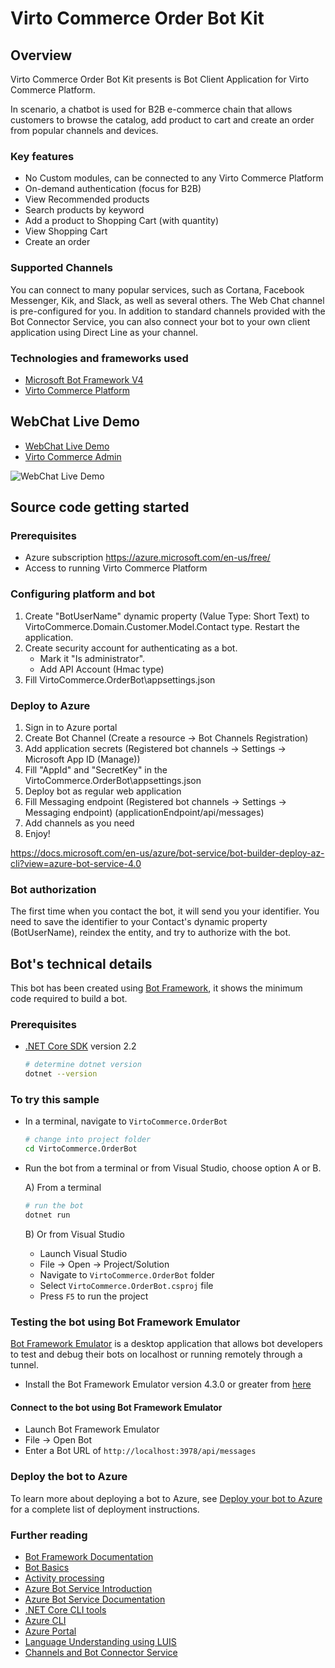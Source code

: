 # Virto Commerce Order Bot Kit

## Overview
Virto Commerce Order Bot Kit presents is Bot Client Application for Virto Commerce Platform. 

In scenario, a chatbot is used for B2B e-commerce chain that allows customers to browse the catalog, add product to cart and create an order from popular channels and devices.

### Key features
* No Custom modules, can be connected to any Virto Commerce Platform
* On-demand authentication (focus for B2B) 
* View Recommended products 
* Search products by keyword
* Add a product to Shopping Cart (with quantity)
* View Shopping Cart
* Create an order

### Supported Channels
You can connect to many popular services, such as Cortana, Facebook Messenger, Kik, and Slack, as well as several others. The Web Chat channel is pre-configured for you. In addition to standard channels provided with the Bot Connector Service, you can also connect your bot to your own client application using Direct Line as your channel.

### Technologies and frameworks used
* [Microsoft Bot Framework V4](https://dev.botframework.com/)
* [Virto Commerce Platform](https://github.com/VirtoCommerce)

## WebChat Live Demo
* [WebChat Live Demo](https://github.com/VirtoCommerce/vc-bot/docs/webchat-demo.html)  
* [Virto Commerce Admin](https://admin-demo.virtocommerce.com/)

![WebChat Live Demo](docs/media/WebChat-demo.gif)

## Source code getting started

### Prerequisites
* Azure subscription https://azure.microsoft.com/en-us/free/
* Access to running Virto Commerce Platform

### Configuring platform and bot
1. Create "BotUserName" dynamic property (Value Type: Short Text) to VirtoCommerce.Domain.Customer.Model.Contact type. Restart the application.
2. Create security account for authenticating as a bot. 
   * Mark it "Is administrator".
   * Add API Account (Hmac type)
3. Fill VirtoCommerce.OrderBot\appsettings.json

### Deploy to Azure
1. Sign in to Azure portal
2. Create Bot Channel (Create a resource -> Bot Channels Registration)
3. Add application secrets (Registered bot channels -> Settings -> Microsoft App ID (Manage))
4. Fill "AppId" and "SecretKey" in the VirtoCommerce.OrderBot\appsettings.json
5. Deploy bot as regular web application
6. Fill Messaging endpoint (Registered bot channels -> Settings -> Messaging endpoint) (applicationEndpoint/api/messages)
7. Add channels as you need
8. Enjoy!

https://docs.microsoft.com/en-us/azure/bot-service/bot-builder-deploy-az-cli?view=azure-bot-service-4.0

### Bot authorization

The first time when you contact the bot, it will send you your identifier. You need to save the identifier to your Contact's dynamic property (BotUserName), reindex the entity, and try to authorize with the bot.

## Bot's technical details

This bot has been created using [Bot Framework](https://dev.botframework.com), it shows the minimum code required to build a bot.

### Prerequisites

- [.NET Core SDK](https://dotnet.microsoft.com/download) version 2.2

  ```bash
  # determine dotnet version
  dotnet --version
  ```

### To try this sample

- In a terminal, navigate to `VirtoCommerce.OrderBot`

    ```bash
    # change into project folder
    cd VirtoCommerce.OrderBot
    ```

- Run the bot from a terminal or from Visual Studio, choose option A or B.

  A) From a terminal

  ```bash
  # run the bot
  dotnet run
  ```

  B) Or from Visual Studio

  - Launch Visual Studio
  - File -> Open -> Project/Solution
  - Navigate to `VirtoCommerce.OrderBot` folder
  - Select `VirtoCommerce.OrderBot.csproj` file
  - Press `F5` to run the project

### Testing the bot using Bot Framework Emulator

[Bot Framework Emulator](https://github.com/microsoft/botframework-emulator) is a desktop application that allows bot developers to test and debug their bots on localhost or running remotely through a tunnel.

- Install the Bot Framework Emulator version 4.3.0 or greater from [here](https://github.com/Microsoft/BotFramework-Emulator/releases)

#### Connect to the bot using Bot Framework Emulator

- Launch Bot Framework Emulator
- File -> Open Bot
- Enter a Bot URL of `http://localhost:3978/api/messages`

### Deploy the bot to Azure

To learn more about deploying a bot to Azure, see [Deploy your bot to Azure](https://aka.ms/azuredeployment) for a complete list of deployment instructions.

### Further reading

- [Bot Framework Documentation](https://docs.botframework.com)
- [Bot Basics](https://docs.microsoft.com/azure/bot-service/bot-builder-basics?view=azure-bot-service-4.0)
- [Activity processing](https://docs.microsoft.com/en-us/azure/bot-service/bot-builder-concept-activity-processing?view=azure-bot-service-4.0)
- [Azure Bot Service Introduction](https://docs.microsoft.com/azure/bot-service/bot-service-overview-introduction?view=azure-bot-service-4.0)
- [Azure Bot Service Documentation](https://docs.microsoft.com/azure/bot-service/?view=azure-bot-service-4.0)
- [.NET Core CLI tools](https://docs.microsoft.com/en-us/dotnet/core/tools/?tabs=netcore2x)
- [Azure CLI](https://docs.microsoft.com/cli/azure/?view=azure-cli-latest)
- [Azure Portal](https://portal.azure.com)
- [Language Understanding using LUIS](https://docs.microsoft.com/en-us/azure/cognitive-services/luis/)
- [Channels and Bot Connector Service](https://docs.microsoft.com/en-us/azure/bot-service/bot-concepts?view=azure-bot-service-4.0)